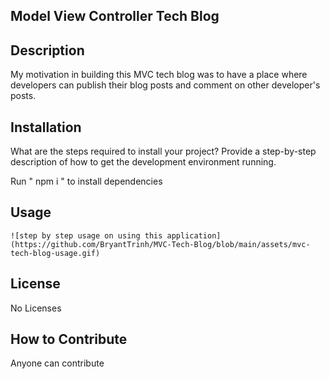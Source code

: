 ## Model View Controller Tech Blog

## Description

My motivation in building this MVC tech blog was to have a place where developers can publish their blog posts and comment on other developer's posts. 

## Installation

What are the steps required to install your project? Provide a step-by-step description of how to get the development environment running.

Run " npm i "  to install dependencies


## Usage



    ![step by step usage on using this application](https://github.com/BryantTrinh/MVC-Tech-Blog/blob/main/assets/mvc-tech-blog-usage.gif)
  

## License

No Licenses


## How to Contribute

Anyone can contribute

